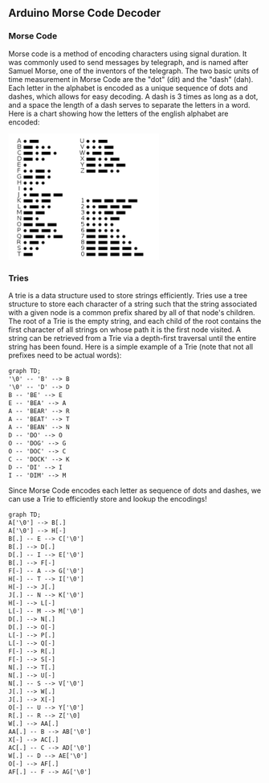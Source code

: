 ## Arduino Morse Code Decoder  
### Morse Code
Morse code is a method of encoding characters using signal duration. It was commonly used to send messages by telegraph, and is named after Samuel Morse, one of the inventors of the telegraph. The two basic units of time measurement in Morse Code are the "dot" (dit) and the "dash" (dah). Each letter in the alphabet is encoded as a unique sequence of dots and dashes, which allows for easy decoding. A dash is 3 times as long as a dot, and a space the length of a dash serves to separate the letters in a word. Here is a chart showing how the letters of the english alphabet are encoded:

<img src="Morse-code-chart.png">

### Tries
A trie is a data structure used to store strings efficiently. Tries use a tree structure to store each character of a string such that the string associated with a given node is a common prefix shared by all of that node's children. The root of a Trie is the empty string, and each child of the root contains the first character of all strings on whose path it is the first node visited. A string can be retrieved from a Trie via a depth-first traversal until the entire string has been found. Here is a simple example of a Trie (note that not all prefixes need to be actual words):
```mermaid
graph TD;
'\0' -- 'B' --> B
'\0' -- 'D' --> D
B -- 'BE' --> E
E -- 'BEA' --> A
A -- 'BEAR' --> R
A -- 'BEAT' --> T
A -- 'BEAN' --> N
D -- 'DO' --> O
O -- 'DOG' --> G
O -- 'DOC' --> C
C -- 'DOCK' --> K
D -- 'DI' --> I
I -- 'DIM' --> M
```

Since Morse Code encodes each letter as sequence of dots and dashes, we can use a Trie to efficiently store and lookup the encodings!
```mermaid
graph TD;
A['\0'] --> B[.]
A['\0'] --> H[-]
B[.] -- E --> C['\0']
B[.] --> D[.]
D[.] -- I --> E['\0']
B[.] --> F[-]
F[-] -- A --> G['\0']
H[-] -- T --> I['\0']
H[-] --> J[.]
J[.] -- N --> K['\0']
H[-] --> L[-]
L[-] -- M --> M['\0']
D[.] --> N[.]
D[.] --> O[-]
L[-] --> P[.]
L[-] --> Q[-]
F[-] --> R[.]
F[-] --> S[-]
N[.] --> T[.]
N[.] --> U[-]
N[.] -- S --> V['\0']
J[.] --> W[.]
J[.] --> X[-]
O[-] -- U --> Y['\0']
R[.] -- R --> Z['\0]
W[.] --> AA[.]
AA[.] -- B --> AB['\0']
X[-] --> AC[.]
AC[.] -- C --> AD['\0']
W[.] -- D --> AE['\0']
O[-] --> AF[.]
AF[.] -- F --> AG['\0']
```
